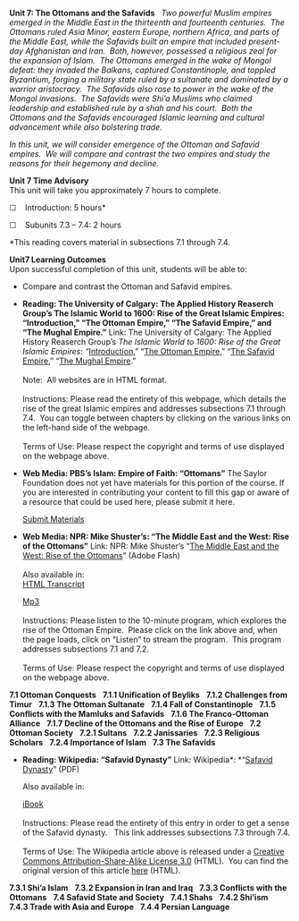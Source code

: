 **Unit 7: The Ottomans and the Safavids** <span id="7"></span> 
*Two powerful Muslim empires emerged in the Middle East in the
thirteenth and fourteenth centuries.  The Ottomans ruled Asia Minor,
eastern Europe, northern Africa, and parts of the Middle East, while the
Safavids built an empire that included present-day Afghanistan and
Iran.  Both, however, possessed a religious zeal for the expansion of
Islam.  The Ottomans emerged in the wake of Mongol defeat: they invaded
the Balkans, captured Constantinople, and toppled Byzantium, forging a
military state ruled by a sultanate and dominated by a warrior
aristocracy.  The Safavids also rose to power in the wake of the Mongol
invasions.  The Safavids were Shi’a Muslims who claimed leadership and
established rule by a shah and his court.  Both the Ottomans and the
Safavids encouraged Islamic learning and cultural advancement while also
bolstering trade.*  
  
 *In this unit, we will consider emergence of the Ottoman and Safavid
empires.  We will compare and contrast the two empires and study the
reasons for their hegemony and decline.*

**Unit 7 Time Advisory**  
This unit will take you approximately 7 hours to complete.  
  
☐    Introduction: 5 hours\*

☐    Subunits 7.3 – 7.4: 2 hours

\*This reading covers material in subsections 7.1 through 7.4.

**Unit7 Learning Outcomes**  
Upon successful completion of this unit, students will be able to:  
  
-   Compare and contrast the Ottoman and Safavid empires.

-   **Reading: The University of Calgary: The Applied History Reaserch
    Group’s The Islamic World to 1600: Rise of the Great Islamic
    Empires: “Introduction,” “The Ottoman Empire,” “The Safavid Empire,”
    and “The Mughal Empire.”**
    Link: The University of Calgary: The Applied History Reaserch
    Group’s *The Islamic World to 1600: Rise of the Great Islamic
    Empires:
    “*[Introduction](http://www.ucalgary.ca/applied_history/tutor/islam/empires/),”
    “[The Ottoman
    Empire](http://www.ucalgary.ca/applied_history/tutor/islam/empires/),”
    “[The Safavid
    Empire](http://www.ucalgary.ca/applied_history/tutor/islam/empires/),”
    “[The Mughal
    Empire](https://web.archive.org/web/20130703054454/http://www.ucalgary.ca/applied_history/tutor/islam/empires/).”  
        
     Note:  All websites are in HTML format.  
        
     Instructions: Please read the entirety of this webpage, which
    details the rise of the great Islamic empires and addresses
    subsections 7.1 through 7.4.  You can toggle between chapters by
    clicking on the various links on the left-hand side of the
    webpage.  
        
     Terms of Use: Please respect the copyright and terms of use
    displayed on the webpage above.

-   **Web Media: PBS’s Islam: Empire of Faith: “Ottomans”**
    The Saylor Foundation does not yet have materials for this portion
    of the course. If you are interested in contributing your content to
    fill this gap or aware of a resource that could be used here, please
    submit it here.

    [Submit Materials](/contribute/)

-   **Web Media: NPR: Mike Shuster’s: “The Middle East and the West:
    Rise of the Ottomans”**
    Link: NPR: Mike Shuster’s “[The Middle East and the West: Rise of
    the
    Ottomans](http://www.npr.org/templates/story/story.php?storyId=3857633)”
    (Adobe Flash)  
        
     Also available in:  
     [HTML
    Transcript](http://www.npr.org/templates/transcript/transcript.php?storyId=3857633)  

    [Mp3](http://public.npr.org/anon.npr-mp3/npr/atc/2004/08/20040818_atc_15.mp3?dl=1)  
        
     Instructions: Please listen to the 10-minute program, which
    explores the rise of the Ottoman Empire.  Please click on the link
    above and, when the page loads, click on “Listen” to stream the
    program.  This program addresses subsections 7.1 and 7.2.  
        
     Terms of Use: Please respect the copyright and terms of use
    displayed on the webpage above.

**7.1 Ottoman Conquests** <span id="7.1"></span> 
**7.1.1 Unification of Beyliks** <span id="7.1.1"></span> 
**7.1.2 Challenges from Timur** <span id="7.1.2"></span> 
**7.1.3 The Ottoman Sultanate** <span id="7.1.3"></span> 
**7.1.4 Fall of Constantinople** <span id="7.1.4"></span> 
**7.1.5 Conflicts with the Mamluks and Safavids** <span
id="7.1.5"></span> 
**7.1.6 The Franco-Ottoman Alliance** <span id="7.1.6"></span> 
**7.1.7 Decline of the Ottomans and the Rise of Europe** <span
id="7.1.7"></span> 
**7.2 Ottoman Society** <span id="7.2"></span> 
**7.2.1 Sultans** <span id="7.2.1"></span> 
**7.2.2 Janissaries** <span id="7.2.2"></span> 
**7.2.3 Religious Scholars** <span id="7.2.3"></span> 
**7.2.4 Importance of Islam** <span id="7.2.4"></span> 
**7.3 The Safavids** <span id="7.3"></span> 
-   **Reading: Wikipedia: “Safavid Dynasty”**
    Link: Wikipedia*: *“[Safavid
    Dynasty](https://resources.saylor.org/archived/wp-content/uploads/2011/08/HIST351-7.3-Safavid-Dynasty.pdf)”
    (PDF)  
      
     Also available in:  

    [iBook](https://resources.saylor.org/archived/wp-content/uploads/2011/08/HIST351-7.3-Safavid-Dynasty-Wikipedia.epub)  
        
     Instructions: Please read the entirety of this entry in order to
    get a sense of the Safavid dynasty.   This link addresses
    subsections 7.3 through 7.4.  
        
     Terms of Use: The Wikipedia article above is released under a
    [Creative Commons Attribution-Share-Alike License
    3.0](http://creativecommons.org/licenses/by-sa/3.0/) (HTML).  You
    can find the original version of this article
    [here](http://en.wikipedia.org/wiki/Safavid_dynasty) (HTML).

**7.3.1 Shi’a Islam** <span id="7.3.1"></span> 
**7.3.2 Expansion in Iran and Iraq** <span id="7.3.2"></span> 
**7.3.3 Conflicts with the Ottomans** <span id="7.3.3"></span> 
**7.4 Safavid State and Society** <span id="7.4"></span> 
**7.4.1 Shahs** <span id="7.4.1"></span> 
**7.4.2 Shi’ism** <span id="7.4.2"></span> 
**7.4.3 Trade with Asia and Europe** <span id="7.4.3"></span> 
**7.4.4 Persian Language** <span id="7.4.4"></span> 
